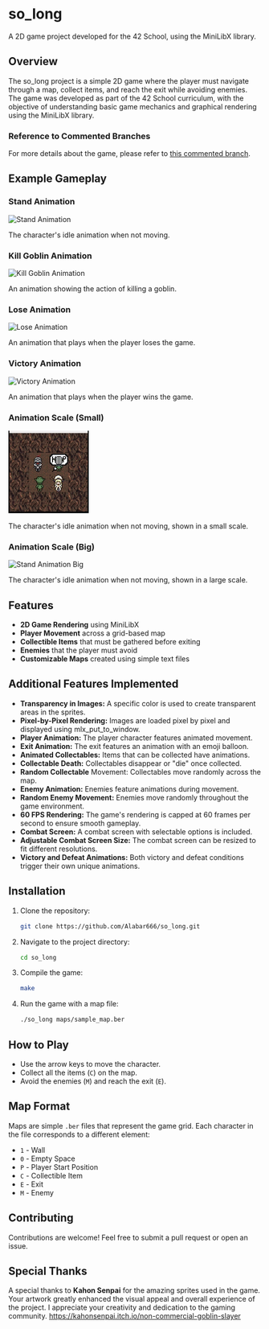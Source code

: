 # so_long

A 2D game project developed for the 42 School, using the MiniLibX library.

## Overview

The so_long project is a simple 2D game where the player must navigate through a map, collect items, and reach the exit while avoiding enemies. The game was developed as part of the 42 School curriculum, with the objective of understanding basic game mechanics and graphical rendering using the MiniLibX library.

### Reference to Commented Branches

For more details about the game, please refer to [this commented branch](https://github.com/Alabar666/so_long/tree/Commented-so-long).

## Example Gameplay

### Stand Animation

![Stand Animation](gifs/stand.gif)

The character's idle animation when not moving.

### Kill Goblin Animation

![Kill Goblin Animation](gifs/killgoblin.gif)

An animation showing the action of killing a goblin.

### Lose Animation

![Lose Animation](gifs/lose.gif)

An animation that plays when the player loses the game.

### Victory Animation

![Victory Animation](gifs/victory.gif)

An animation that plays when the player wins the game.

### Animation Scale (Small)

![Stand Animation Small](gifs/small.gif)

The character's idle animation when not moving, shown in a small scale.

### Animation Scale (Big)

![Stand Animation Big](gifs/big.gif)

The character's idle animation when not moving, shown in a large scale.

## Features

- **2D Game Rendering** using MiniLibX
- **Player Movement** across a grid-based map
- **Collectible Items** that must be gathered before exiting
- **Enemies** that the player must avoid
- **Customizable Maps** created using simple text files

## Additional Features Implemented

- **Transparency in Images:** A specific color is used to create transparent areas in the sprites.
- **Pixel-by-Pixel Rendering:** Images are loaded pixel by pixel and displayed using mlx_put_to_window.
- **Player Animation:** The player character features animated movement.
- **Exit Animation:** The exit features an animation with an emoji balloon.
- **Animated Collectables:** Items that can be collected have animations.
- **Collectable Death:** Collectables disappear or "die" once collected.
- **Random Collectable** Movement: Collectables move randomly across the map.
- **Enemy Animation:** Enemies feature animations during movement.
- **Random Enemy Movement:** Enemies move randomly throughout the game environment.
- **60 FPS Rendering:** The game's rendering is capped at 60 frames per second to ensure smooth gameplay.
- **Combat Screen:** A combat screen with selectable options is included.
- **Adjustable Combat Screen Size:** The combat screen can be resized to fit different resolutions.
- **Victory and Defeat Animations:** Both victory and defeat conditions trigger their own unique animations.

## Installation

1. Clone the repository:

    ```sh
    git clone https://github.com/Alabar666/so_long.git
    ```

2. Navigate to the project directory:

    ```sh
    cd so_long
    ```

3. Compile the game:

    ```sh
    make
    ```

4. Run the game with a map file:

    ```sh
    ./so_long maps/sample_map.ber
    ```

## How to Play

- Use the arrow keys to move the character.
- Collect all the items (`C`) on the map.
- Avoid the enemies (`M`) and reach the exit (`E`).

## Map Format

Maps are simple `.ber` files that represent the game grid. Each character in the file corresponds to a different element:

- `1` - Wall
- `0` - Empty Space
- `P` - Player Start Position
- `C` - Collectible Item
- `E` - Exit
- `M` - Enemy

## Contributing

Contributions are welcome! Feel free to submit a pull request or open an issue.

## Special Thanks

A special thanks to **Kahon Senpai** for the amazing sprites used in the game. 
Your artwork greatly enhanced the visual appeal and overall experience of the project. 
I appreciate your creativity and dedication to the gaming community.
https://kahonsenpai.itch.io/non-commercial-goblin-slayer
